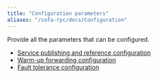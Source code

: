 ```yaml
---
title: "Configuration parameters"
aliases: "/sofa-rpc/docs/Configuration"
---
```


Provide all the parameters that can be configured.
* [Service publishing and reference configuration](../configuration-common)
* [Warm-up forwarding configuration](../provider-warmup-weight)
* [Fault tolerance configuration](../configuration-fault-tolerance)